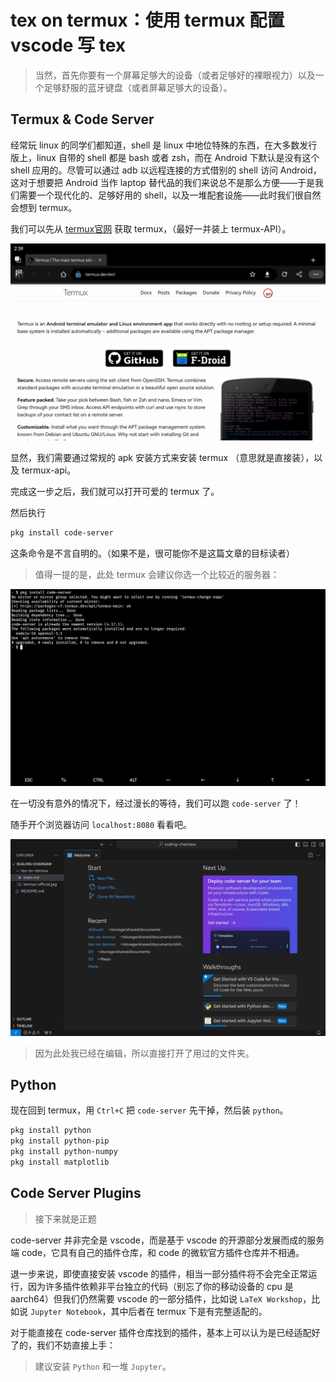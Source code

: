 # tex on termux：使用 termux 配置 vscode 写 tex

> 当然，首先你要有一个屏幕足够大的设备（或者足够好的裸眼视力）以及一个足够舒服的蓝牙键盘（或者屏幕足够大的设备）。

## Termux & Code Server

经常玩 linux 的同学们都知道，shell 是 linux 中地位特殊的东西，在大多数发行版上，linux 自带的 shell 都是 bash 或者 zsh，而在 Android 下默认是没有这个 shell 应用的。尽管可以通过 adb 以远程连接的方式借别的 shell 访问 Android，这对于想要把 Android 当作 laptop 替代品的我们来说总不是那么方便——于是我们需要一个现代化的、足够好用的 shell，以及一堆配套设施——此时我们很自然会想到 termux。

我们可以先从 [termux官网](https://termux.dev/en/) 获取 termux，（最好一并装上 termux-API）。

![termux官网](./termux-official.jpg)

显然，我们需要通过常规的 apk 安装方式来安装 termux （意思就是直接装），以及 termux-api。

完成这一步之后，我们就可以打开可爱的 termux 了。

然后执行

```bash
pkg install code-server
```

这条命令是不言自明的。（如果不是，很可能你不是这篇文章的目标读者）

> 值得一提的是，此处 termux 会建议你选一个比较近的服务器：

![安装 `code-server`，此处我已经安装过了。](./codeserver-install.jpg)


在一切没有意外的情况下，经过漫长的等待，我们可以跑 `code-server` 了！

随手开个浏览器访问 `localhost:8080` 看看吧。

![如图所示](./codeserver-welcome.jpg)

> 因为此处我已经在编辑，所以直接打开了用过的文件夹。

## Python

现在回到 termux，用 `Ctrl+C` 把 `code-server` 先干掉，然后装 `python`。

```bash
pkg install python
pkg install python-pip
pkg install python-numpy
pkg install matplotlib
```

## Code Server Plugins

> 接下来就是正题

code-server 并非完全是 vscode，而是基于 vscode 的开源部分发展而成的服务端 code，它具有自己的插件仓库，和 code 的微软官方插件仓库并不相通。

退一步来说，即使直接安装 vscode 的插件，相当一部分插件将不会完全正常运行，因为许多插件依赖非平台独立的代码（别忘了你的移动设备的 cpu 是 aarch64）但我们仍然需要 vscode 的一部分插件，比如说 `LaTeX Workshop`，比如说 `Jupyter Notebook`，其中后者在 termux 下是有完整适配的。

对于能直接在 code-server 插件仓库找到的插件，基本上可以认为是已经适配好了的，我们不妨直接上手：

> 建议安装 `Python` 和一堆 `Jupyter`。
